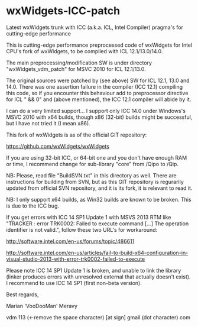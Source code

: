wxWidgets-ICC-patch
===================

Latest wxWidgets trunk with ICC (a.k.a. ICL, Intel Compiler) pragma's for cutting-edge performance

This is cutting-edge performance preprocessed code of wxWidgets for Intel CPU's fork of wxWidgets, to be compiled with ICL 12.1/13.0/14.0.

The main preprocessing/modification SW is under directory "wxWidgets_vdm_patch" for MSVC 2010 for ICL 12.1/13.0.

The original sources were patched by (see above) SW for ICL 12.1, 13.0 and 14.0. There was one assertion failure in the compiler (ICC 12.1) compiling this code, so if you encounter this behaviour add to preprocessor directive for ICL " && 0" and (above mentioned), the ICC 12.1 compiler will abide by it.

I can do a very limited support... I support only ICC 14.0 under Windows's MSVC 2010 with x64 builds, though x86 (32-bit) builds might be successful, but I have not tried it (I mean x86).

This fork of wxWidgets is as of the official GIT repository:

https://github.com/wxWidgets/wxWidgets

If you are using 32-bit ICC, or 64-bit one and you don't have enough RAM or time, I recommend change for sub-library "core" from /Qipo to /Qip.

NB: Please, read file "BuildSVN.txt" in this directory as well. There are instructions for building from SVN, but as this GIT repository is regurarily updated from official SVN repository, and it is its fork, it is relevant to read it.

NB: I only support x64 builds, as Win32 builds are known to be broken. This is due to the ICC bug.

If you get errors with ICC 14 SP1 Update 1 with MSVS 2013 RTM like "TRACKER : error TRK0002: Failed to execute command [...] The operation identifier is not valid.", follow these two URL's for workaround:

http://software.intel.com/en-us/forums/topic/486611

http://software.intel.com/en-us/articles/fail-to-build-x64-configuration-in-visual-studio-2013-with-error-trk0002-failed-to-execute

Please note ICC 14 SP1 Update 1 is broken, and unable to link the library (linker produces errors with unresolved external that actually doesn't exist). I recommend to use ICC 14 SP1 (first non-beta version).

Best regards,

Marian 'VooDooMan' Meravy

vdm 113 (<-remove the space character) [at sign] gmail (dot character) com
